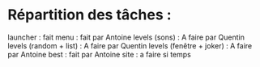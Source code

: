 # Répartition des tâches :

launcher : fait
menu : fait par Antoine
levels (sons) : A faire par Quentin
levels (random + list) : A faire par Quentin
levels (fenêtre + joker) : A faire par Antoine
best : fait par Antoine
site : a faire si temps
